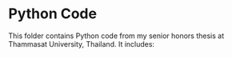 # Python Code

This folder contains Python code from my senior honors thesis at Thammasat University, Thailand. It includes:
